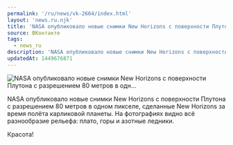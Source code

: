 ```yaml
---
permalink: '/ru/news/vk-2664/index.html'
layout: 'news.ru.njk'
title: 'NASA опубликовало новые снимки New Horizons с поверхности Плутона с разрешением 80 метров в одн…'
source: ВКонтакте
tags:
  - news_ru
description: 'NASA опубликовало новые снимки New Horizons с поверхности Плутона с разрешением 80 метров в одн…'
updatedAt: 1449676871
---
```

![NASA опубликовало новые снимки New Horizons с поверхности Плутона с разрешением 80 метров в одн…](https://sun9-56.userapi.com/impf/c633529/v633529073/403f/N4U4SXGLvrQ.jpg?size=960x960&quality=96&proxy=1&sign=1c3617d5446fe3b6b036d0b6cddd23d2&c_uniq_tag=BTiQMalRiki_eD4i0M8EXnMsx-2jHtBOl56feC6wm-A&type=album)

NASA опубликовало новые снимки New Horizons с поверхности Плутона с разрешением 80 метров в одном пикселе, сделанные New Horizons за время полёта карликовой планеты. На фотографиях видно всё разнообразие рельефа: плато, горы и азотные ледники.

Красота!
